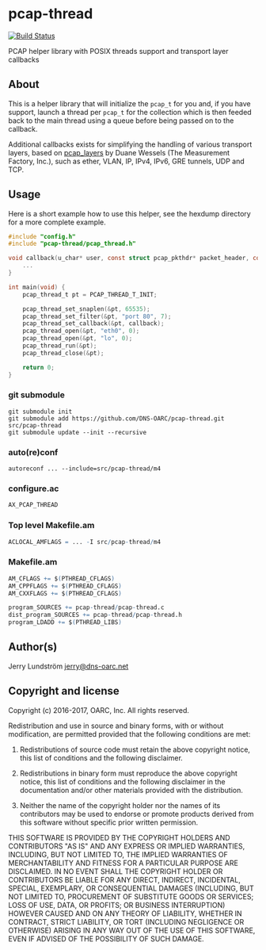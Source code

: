 # pcap-thread

[![Build Status](https://travis-ci.com/DNS-OARC/pcap-thread.svg?branch=develop)](https://travis-ci.com/DNS-OARC/pcap-thread)

PCAP helper library with POSIX threads support and transport layer callbacks

## About

This is a helper library that will initialize the `pcap_t` for you and,
if you have support, launch a thread per `pcap_t` for the collection which
is then feeded back to the main thread using a queue before being passed on
to the callback.

Additional callbacks exists for simplifying the handling of various transport
layers, based on [pcap_layers](https://github.com/wessels/pcap_layers) by
Duane Wessels (The Measurement Factory, Inc.), such as ether, VLAN, IP, IPv4,
IPv6, GRE tunnels, UDP and TCP.

## Usage

Here is a short example how to use this helper, see the hexdump directory
for a more complete example.

```c
#include "config.h"
#include "pcap-thread/pcap_thread.h"

void callback(u_char* user, const struct pcap_pkthdr* packet_header, const u_char* packet, int datalink_type) {
    ...
}

int main(void) {
    pcap_thread_t pt = PCAP_THREAD_T_INIT;

    pcap_thread_set_snaplen(&pt, 65535);
    pcap_thread_set_filter(&pt, "port 80", 7);
    pcap_thread_set_callback(&pt, callback);
    pcap_thread_open(&pt, "eth0", 0);
    pcap_thread_open(&pt, "lo", 0);
    pcap_thread_run(&pt);
    pcap_thread_close(&pt);

    return 0;
}
```

### git submodule

```shell
git submodule init
git submodule add https://github.com/DNS-OARC/pcap-thread.git src/pcap-thread
git submodule update --init --recursive
```

### auto(re)conf

```shell
autoreconf ... --include=src/pcap-thread/m4
```

### configure.ac

```m4
AX_PCAP_THREAD
```

### Top level Makefile.am

```m4
ACLOCAL_AMFLAGS = ... -I src/pcap-thread/m4
```

### Makefile.am

```m4
AM_CFLAGS += $(PTHREAD_CFLAGS)
AM_CPPFLAGS += $(PTHREAD_CFLAGS)
AM_CXXFLAGS += $(PTHREAD_CFLAGS)

program_SOURCES += pcap-thread/pcap-thread.c
dist_program_SOURCES += pcap-thread/pcap-thread.h
program_LDADD += $(PTHREAD_LIBS)
```

## Author(s)

Jerry Lundström <jerry@dns-oarc.net>

## Copyright and license

Copyright (c) 2016-2017, OARC, Inc.
All rights reserved.

Redistribution and use in source and binary forms, with or without
modification, are permitted provided that the following conditions
are met:

1. Redistributions of source code must retain the above copyright
   notice, this list of conditions and the following disclaimer.

2. Redistributions in binary form must reproduce the above copyright
   notice, this list of conditions and the following disclaimer in
   the documentation and/or other materials provided with the
   distribution.

3. Neither the name of the copyright holder nor the names of its
   contributors may be used to endorse or promote products derived
   from this software without specific prior written permission.

THIS SOFTWARE IS PROVIDED BY THE COPYRIGHT HOLDERS AND CONTRIBUTORS
"AS IS" AND ANY EXPRESS OR IMPLIED WARRANTIES, INCLUDING, BUT NOT
LIMITED TO, THE IMPLIED WARRANTIES OF MERCHANTABILITY AND FITNESS
FOR A PARTICULAR PURPOSE ARE DISCLAIMED. IN NO EVENT SHALL THE
COPYRIGHT HOLDER OR CONTRIBUTORS BE LIABLE FOR ANY DIRECT, INDIRECT,
INCIDENTAL, SPECIAL, EXEMPLARY, OR CONSEQUENTIAL DAMAGES (INCLUDING,
BUT NOT LIMITED TO, PROCUREMENT OF SUBSTITUTE GOODS OR SERVICES;
LOSS OF USE, DATA, OR PROFITS; OR BUSINESS INTERRUPTION) HOWEVER
CAUSED AND ON ANY THEORY OF LIABILITY, WHETHER IN CONTRACT, STRICT
LIABILITY, OR TORT (INCLUDING NEGLIGENCE OR OTHERWISE) ARISING IN
ANY WAY OUT OF THE USE OF THIS SOFTWARE, EVEN IF ADVISED OF THE
POSSIBILITY OF SUCH DAMAGE.
